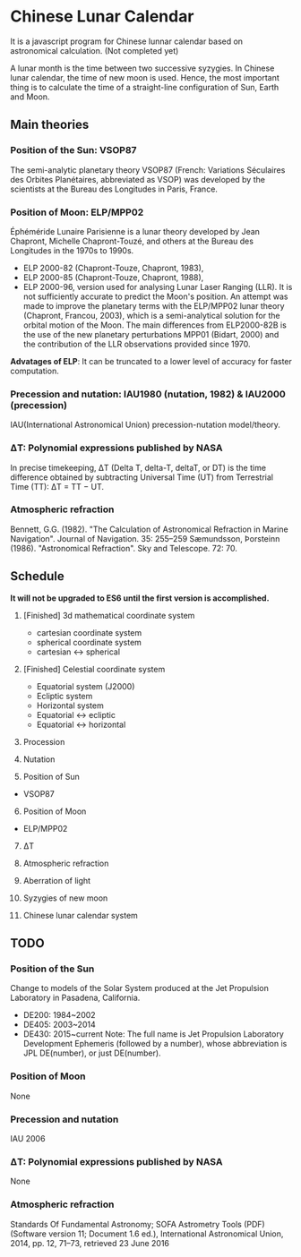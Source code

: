 # Chinese Lunar Calendar
It is a javascript program for Chinese lunnar calendar based on astronomical calculation. (Not completed yet)

A lunar month is the time between two successive syzygies. In Chinese lunar calendar, the time of new moon is used. Hence, the most important thing is to calculate the time of a straight-line configuration of Sun, Earth and Moon.

## Main theories 
### Position of the Sun: VSOP87
The semi-analytic planetary theory VSOP87 (French: Variations Séculaires des Orbites Planétaires, abbreviated as VSOP) was developed by the scientists at the Bureau des Longitudes in Paris, France.

### Position of Moon: ELP/MPP02
Éphéméride Lunaire Parisienne is a lunar theory developed by Jean Chapront, Michelle Chapront-Touzé, and others at the Bureau des Longitudes in the 1970s to 1990s.
- ELP 2000-82 (Chapront-Touze, Chapront, 1983), 
- ELP 2000-85 (Chapront-Touze, Chapront, 1988),
- ELP 2000-96, version used for analysing Lunar Laser Ranging (LLR).
It is not sufficiently accurate to predict the Moon's position. An attempt was made to improve the planetary terms with the ELP/MPP02 lunar theory (Chapront, Francou, 2003), which is a semi-analytical solution for the 
orbital motion of the Moon. The main differences from ELP2000-82B is the use of the new planetary perturbations MPP01 (Bidart, 2000) and the contribution 
of the LLR observations provided since 1970.

**Advatages of ELP**: It can be truncated to a lower level of accuracy for faster computation.

### Precession and nutation: IAU1980 (nutation, 1982) & IAU2000 (precession)
IAU(International Astronomical Union) precession-nutation model/theory.

### ΔT: Polynomial expressions published by NASA
In precise timekeeping, ΔT (Delta T, delta-T, deltaT, or DT) is the time difference obtained by subtracting Universal Time (UT) from Terrestrial Time (TT): ΔT = TT − UT.

### Atmospheric refraction
Bennett, G.G. (1982). "The Calculation of Astronomical Refraction in Marine Navigation". Journal of Navigation. 35: 255–259
Sæmundsson, Þorsteinn (1986). "Astronomical Refraction". Sky and Telescope. 72: 70.

## Schedule
**It will not be upgraded to ES6 until the first version is accomplished.**
1. [Finished] 3d mathematical coordinate system
   - cartesian coordinate system
   - spherical coordinate system
   - cartesian ↔ spherical
2. [Finished] Celestial coordinate system
   - Equatorial system (J2000)
   - Ecliptic system
   - Horizontal system
   - Equatorial ↔ ecliptic
   - Equatorial ↔ horizontal
3. Procession

4. Nutation

5. Position of Sun
  - VSOP87
  
6. Position of Moon
  - ELP/MPP02

7. ΔT

8. Atmospheric refraction

9. Aberration of light

10. Syzygies of new moon

11. Chinese lunar calendar system


## TODO
### Position of the Sun
Change to models of the Solar System produced at the Jet Propulsion Laboratory in Pasadena, California.
 - DE200: 1984~2002
 - DE405: 2003~2014
 - DE430: 2015~current
 Note: The full name is Jet Propulsion Laboratory Development Ephemeris (followed by a number), whose abbreviation is JPL DE(number), or just DE(number).

### Position of Moon
None

### Precession and nutation
IAU 2006

### ΔT: Polynomial expressions published by NASA
None

### Atmospheric refraction
Standards Of Fundamental Astronomy; SOFA Astrometry Tools (PDF) (Software version 11; Document 1.6 ed.), International Astronomical Union, 2014, pp. 12, 71–73, retrieved 23 June 2016
